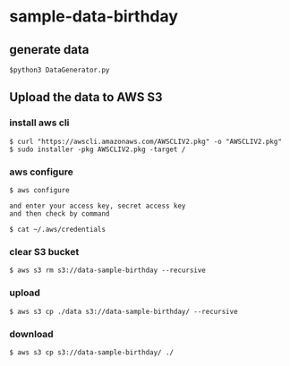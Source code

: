 # sample-data-birthday

## generate data
```
$python3 DataGenerator.py
```

## Upload the data to AWS S3

### install aws cli
```
$ curl "https://awscli.amazonaws.com/AWSCLIV2.pkg" -o "AWSCLIV2.pkg"
$ sudo installer -pkg AWSCLIV2.pkg -target /
```

### aws configure
```
$ aws configure

and enter your access key, secret access key
and then check by command

$ cat ~/.aws/credentials
```

### clear S3 bucket
```
$ aws s3 rm s3://data-sample-birthday --recursive
```

### upload
```
$ aws s3 cp ./data s3://data-sample-birthday/ --recursive
```

### download
```
$ aws s3 cp s3://data-sample-birthday/ ./
```